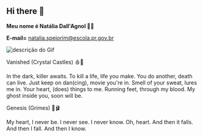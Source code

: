 ## Hi there 👋
**Meu nome é Natália Dall'Agnol 🦢🖤**

**E-mail=** natalia.spejorim@escola.pr.gov.br

![descrição do Gif](https://media1.tenor.com/m/zxI96_NJ6tEAAAAC/alice-in.gif)        

Vanished (Crystal Castles) 🩸🔪

In the dark, killer awaits.
To kill a life, life you make.
You do another, death can live.
Just keep on dan(cing), movie you're in.
Smell of your sweat, lures me in.
Your heart, (does) things to me.
Running feet, through my blood.
My ghost inside you, soon will be.

Genesis (Grimes) 🌹🩰

My heart, I never be.
I never see.
I never know.
Oh, heart.
And then it falls.
And then I fall.
And then I know.
